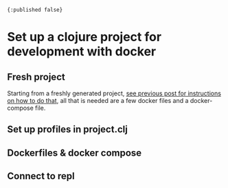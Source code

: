 ```
{:published false}
```
# Set up a clojure project for development with docker

## Fresh project
Starting from a freshly generated project, [see previous post for instructions on how to do that](/#/blog/2018-01-21-14-0-luminus-docker-development), all that is needed are a few docker files and a docker-compose file.

## Set up profiles in project.clj

## Dockerfiles & docker compose

## Connect to repl
